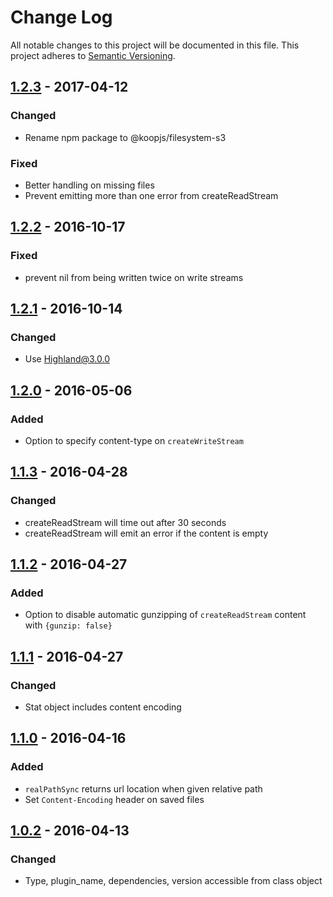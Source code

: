 # Change Log
All notable changes to this project will be documented in this file.
This project adheres to [Semantic Versioning](http://semver.org/).

## [1.2.3] - 2017-04-12
### Changed
* Rename npm package to @koopjs/filesystem-s3

### Fixed
* Better handling on missing files
* Prevent emitting more than one error from createReadStream

## [1.2.2] - 2016-10-17
### Fixed
* prevent nil from being written twice on write streams

## [1.2.1] - 2016-10-14
### Changed
* Use Highland@3.0.0

## [1.2.0] - 2016-05-06
### Added
* Option to specify content-type on `createWriteStream`

## [1.1.3] - 2016-04-28
### Changed
* createReadStream will time out after 30 seconds
* createReadStream will emit an error if the content is empty

## [1.1.2] - 2016-04-27
### Added
* Option to disable automatic gunzipping of `createReadStream` content with `{gunzip: false}`

## [1.1.1] - 2016-04-27
### Changed
* Stat object includes content encoding

## [1.1.0] - 2016-04-16
### Added
* `realPathSync` returns url location when given relative path
* Set `Content-Encoding` header on saved files

## [1.0.2] - 2016-04-13
### Changed
* Type, plugin_name, dependencies, version accessible from class object

[1.2.3]: https://github.com/koopjs/koop-filesystem-s3/compare/v1.2.3..v1.2.2
[1.2.2]: https://github.com/koopjs/koop-filesystem-s3/compare/v1.2.1..v1.2.2
[1.2.1]: https://github.com/koopjs/koop-filesystem-s3/compare/v1.2.0..v1.2.1
[1.2.0]: https://github.com/koopjs/koop-filesystem-s3/compare/v1.1.3..v1.2.0
[1.1.3]: https://github.com/koopjs/koop-filesystem-s3/compare/v1.1.2..v1.1.3
[1.1.2]: https://github.com/koopjs/koop-filesystem-s3/compare/v1.1.1..v1.1.2
[1.1.1]: https://github.com/koopjs/koop-filesystem-s3/compare/v1.1.0..v1.1.1
[1.1.0]: https://github.com/koopjs/koop-filesystem-s3/compare/v1.0.2..v1.1.0
[1.0.2]: https://github.com/koopjs/koop-filesystem-s3/compare/v1.0.1..v1.0.2
